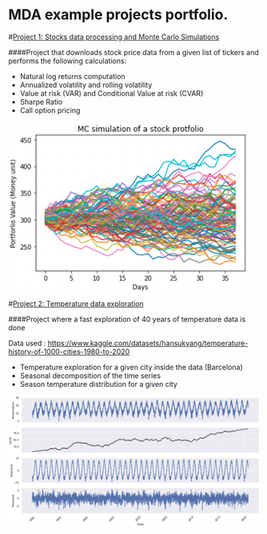 # MDA example projects portfolio.

#[Project 1: Stocks data processing and Monte Carlo Simulations](https://github.com/mdaplaton/Stock-Data-fast-checks)

####Project that downloads stock price data from a given list of tickers and performs the following calculations:
 * Natural log returns computation
 * Annualized volatility and rolling volatility
 * Value at risk (VAR) and Conditional Value at risk (CVAR)
 * Sharpe Ratio
 * Call option pricing
 
 ![](https://github.com/mdaplaton/MDA_portfolio/blob/main/images/MC_simualtion.png?raw=true)
 
 
#[Project 2: Temperature data exploration](https://github.com/mdaplaton/TemperatureData_exploration)

####Project where a fast exploration of 40 years of temperature data is done

Data used : https://www.kaggle.com/datasets/hansukyang/temperature-history-of-1000-cities-1980-to-2020

* Temperature exploration for a given city inside the data (Barcelona)
* Seasonal decomposition of the time series
* Season temperature distribution for a given city

![](https://github.com/mdaplaton/MDA_portfolio/blob/main/images/Seasonal_Decompose.png?raw=true)
